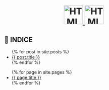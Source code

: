 <h1 align="center">
  <a href="https://www.w3schools.com/html/default.asp" target="_blank">
    <img src="https://media.giphy.com/media/XAxylRMCdpbEWUAvr8/giphy.gif" alt="HTML" width="60"/>
  </a>
  <a href="https://www.w3schools.com/Css/default.asp" target="_blank">
    <img src="https://media.giphy.com/media/fsEaZldNC8A1PJ3mwp/giphy.gif" alt="HTML" width="60"/>
  </a>
</h1>

## 📜 INDICE

<ul>
  {% for post in site.posts %}
    <li>
      <a href="{{ post.url }}">{{ post.title }}</a>
    </li>
  {% endfor %}
</ul>

<ul>
  {% for page in site.pages %}
    <li>
      <a href="{{ page.url }}">{{ page.title }}</a>
    </li>
  {% endfor %}
</ul>
